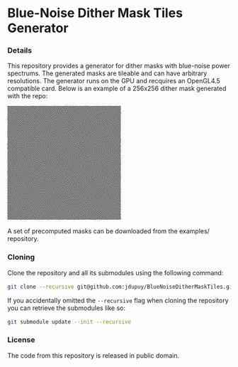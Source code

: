 # Blue-Noise Dither Mask Tiles Generator

### Details
This repository provides a generator for dither masks with blue-noise power spectrums. 
The generated masks are tileable and can have arbitrary resolutions. 
The generator runs on the GPU and recquires an OpenGL4.5 compatible card.
Below is an example of a 256x256 dither mask generated with the repo:

![alt text](examples/mask_256_256.png "Mask")

A set of precomputed masks can be downloaded from the examples/ repository.

### Cloning

Clone the repository and all its submodules using the following command:
```sh
git clone --recursive git@github.com:jdupuy/BlueNoiseDitherMaskTiles.git
```

If you accidentally omitted the `--recursive` flag when cloning the repository you can retrieve the submodules like so:
```sh
git submodule update --init --recursive
```

### License
The code from this repository is released in public domain.
